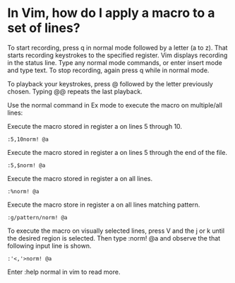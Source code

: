 # In Vim, how do I apply a macro to a set of lines?

To start recording, press q in normal mode followed by a letter (a to z). That starts recording keystrokes to the specified register. Vim displays recording in the status line. Type any normal mode commands, or enter insert mode and type text. To stop recording, again press q while in normal mode.

To playback your keystrokes, press @ followed by the letter previously chosen. Typing @@ repeats the last playback.

Use the normal command in Ex mode to execute the macro on multiple/all lines:

Execute the macro stored in register a on lines 5 through 10.

```
:5,10norm! @a
```
Execute the macro stored in register a on lines 5 through the end of the file.

```
:5,$norm! @a
```
Execute the macro stored in register a on all lines.

```
:%norm! @a
```
Execute the macro store in register a on all lines matching pattern.

```
:g/pattern/norm! @a
```
To execute the macro on visually selected lines, press V and the j or k until the desired region is selected. Then type :norm! @a and observe the that following input line is shown.

```
:'<,'>norm! @a
```
Enter :help normal in vim to read more.
